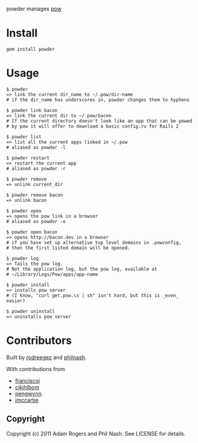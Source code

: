powder manages [pow](http://pow.cx/)

# Install #

    gem install powder

# Usage #

    $ powder
    => link the current dir_name to ~/.pow/dir-name
    # if the dir_name has underscores in, powder changes them to hyphens

    $ powder link bacon
    => link the current dir to ~/.pow/bacon
    # If the current directory doesn't look like an app that can be powed
    # by pow it will offer to download a basic config.ru for Rails 2

    $ powder list
    => list all the current apps linked in ~/.pow
    # aliased as powder -l

    $ powder restart 
    => restart the current app
    # aliased as powder -r

    $ powder remove
    => unlink current_dir

    $ powder remove bacon
    => unlink bacon

    $ powder open
    => opens the pow link in a browser
    # aliased as powder -o

    $ powder open bacon
    => opens http://bacon.dev in a browser
    # if you have set up alternative top level domains in .powconfig,
    # then the first listed domain will be opened.
    
    $ powder log
    => Tails the pow log.
    # Not the application log, but the pow log, available at
    # ~/Library/Logs/Pow/apps/app-name

    $ powder install
    => installs pow server 
    # (I know, "curl get.pow.cx | sh" isn't hard, but this is _even_ easier)

    $ powder uninstall
    => uninstalls pow server

# Contributors #

Built by [rodreegez](https://github.com/Rodreegez) and [philnash](https://github.com/philnash).

With contributions from 
* [franciscoj](https://github.com/franciscoj) 
* [cjkihlbom](https://github.com/cjkihlbom) 
* [pengwynn](https://github.com/pengwynn).
* [jmccartie](https://github.com/jmccartie)


## Copyright ##

Copyright (c) 2011 Adam Rogers and Phil Nash. See LICENSE for details.
